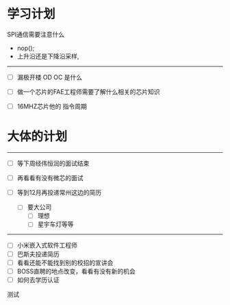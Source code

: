 # 学习计划
SPI通信需要注意什么
- nop();
- 上升沿还是下降沿采样,

___
- [ ] 漏极开楼 OD OC 是什么
- [ ] 做一个芯片的FAE工程师需要了解什么相关的芯片知识
- [ ] 16MHZ芯片他的 指令周期 






# 大体的计划
___
- [ ] 等下周经伟恒润的面试结束
- [ ] 再看看有没有微芯的面试

- [ ] 等到12月再投递常州这边的简历
	- [ ] 要大公司
		- [ ] 理想
		- [ ] 星宇车灯等等

____

- [ ] 小米嵌入式软件工程师
- [ ] 巴斯夫投递简历
- [ ] 看看还能不能找到别的校招的宣讲会
- [ ] BOSS直聘的地点改变，看看有没有新的机会
- [ ] 如何去学历认证

测试